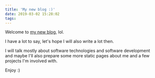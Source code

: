 ```yaml
---
title: 'My new blog :)'
date: 2019-03-02 15:28:02
tags:
---
```

Welcome to [my new blog](https://ildella.net), lol.

I have a lot to say, let's hope I will also write a lot then. 

I will talk mostly about software technologies and software development and maybe I'll also prepare some more static pages about me and a few projects I'm involved with. 

Enjoy :) 